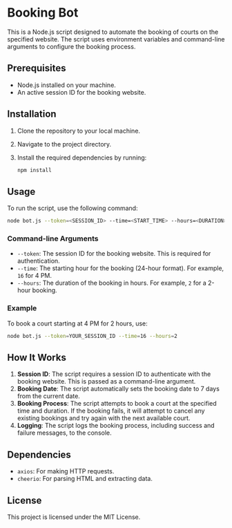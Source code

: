 # Booking Bot

This is a Node.js script designed to automate the booking of courts on the specified website. The script uses environment variables and command-line arguments to configure the booking process.

## Prerequisites

- Node.js installed on your machine.
- An active session ID for the booking website.

## Installation

1. Clone the repository to your local machine.
2. Navigate to the project directory.
3. Install the required dependencies by running:

   ```bash
   npm install
   ```

## Usage

To run the script, use the following command:

```bash
node bot.js --token=<SESSION_ID> --time=<START_TIME> --hours=<DURATION>
```

### Command-line Arguments

- `--token`: The session ID for the booking website. This is required for authentication.
- `--time`: The starting hour for the booking (24-hour format). For example, `16` for 4 PM.
- `--hours`: The duration of the booking in hours. For example, `2` for a 2-hour booking.

### Example

To book a court starting at 4 PM for 2 hours, use:

```bash
node bot.js --token=YOUR_SESSION_ID --time=16 --hours=2
```

## How It Works

1. **Session ID**: The script requires a session ID to authenticate with the booking website. This is passed as a command-line argument.
2. **Booking Date**: The script automatically sets the booking date to 7 days from the current date.
3. **Booking Process**: The script attempts to book a court at the specified time and duration. If the booking fails, it will attempt to cancel any existing bookings and try again with the next available court.
4. **Logging**: The script logs the booking process, including success and failure messages, to the console.

## Dependencies

- `axios`: For making HTTP requests.
- `cheerio`: For parsing HTML and extracting data.

## License

This project is licensed under the MIT License.

